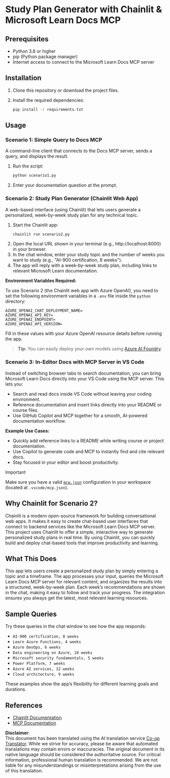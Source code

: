 <!--
CO_OP_TRANSLATOR_METADATA:
{
  "original_hash": "a05fb941810e539147fec53aaadbb6fd",
  "translation_date": "2025-07-14T06:35:38+00:00",
  "source_file": "09-CaseStudy/docs-mcp/solution/python/README.md",
  "language_code": "en"
}
-->
# Study Plan Generator with Chainlit & Microsoft Learn Docs MCP

## Prerequisites

- Python 3.8 or higher  
- pip (Python package manager)  
- Internet access to connect to the Microsoft Learn Docs MCP server  

## Installation

1. Clone this repository or download the project files.  
2. Install the required dependencies:  

   ```bash
   pip install -r requirements.txt
   ```

## Usage

### Scenario 1: Simple Query to Docs MCP  
A command-line client that connects to the Docs MCP server, sends a query, and displays the result.

1. Run the script:  
   ```bash
   python scenario1.py
   ```  
2. Enter your documentation question at the prompt.

### Scenario 2: Study Plan Generator (Chainlit Web App)  
A web-based interface (using Chainlit) that lets users generate a personalized, week-by-week study plan for any technical topic.

1. Start the Chainlit app:  
   ```bash
   chainlit run scenario2.py
   ```  
2. Open the local URL shown in your terminal (e.g., http://localhost:8000) in your browser.  
3. In the chat window, enter your study topic and the number of weeks you want to study (e.g., "AI-900 certification, 8 weeks").  
4. The app will reply with a week-by-week study plan, including links to relevant Microsoft Learn documentation.

**Environment Variables Required:**  

To use Scenario 2 (the Chainlit web app with Azure OpenAI), you need to set the following environment variables in a `.env` file inside the `python` directory:

```
AZURE_OPENAI_CHAT_DEPLOYMENT_NAME=
AZURE_OPENAI_API_KEY=
AZURE_OPENAI_ENDPOINT=
AZURE_OPENAI_API_VERSION=
```

Fill in these values with your Azure OpenAI resource details before running the app.

> **Tip:** You can easily deploy your own models using [Azure AI Foundry](https://ai.azure.com/).

### Scenario 3: In-Editor Docs with MCP Server in VS Code

Instead of switching browser tabs to search documentation, you can bring Microsoft Learn Docs directly into your VS Code using the MCP server. This lets you:  
- Search and read docs inside VS Code without leaving your coding environment.  
- Reference documentation and insert links directly into your README or course files.  
- Use GitHub Copilot and MCP together for a smooth, AI-powered documentation workflow.

**Example Use Cases:**  
- Quickly add reference links to a README while writing course or project documentation.  
- Use Copilot to generate code and MCP to instantly find and cite relevant docs.  
- Stay focused in your editor and boost productivity.

> [!IMPORTANT]  
> Make sure you have a valid [`mcp.json`](../../../../../../09-CaseStudy/docs-mcp/solution/scenario3/mcp.json) configuration in your workspace (located at `.vscode/mcp.json`).

## Why Chainlit for Scenario 2?

Chainlit is a modern open-source framework for building conversational web apps. It makes it easy to create chat-based user interfaces that connect to backend services like the Microsoft Learn Docs MCP server. This project uses Chainlit to offer a simple, interactive way to generate personalized study plans in real time. By using Chainlit, you can quickly build and deploy chat-based tools that improve productivity and learning.

## What This Does

This app lets users create a personalized study plan by simply entering a topic and a timeframe. The app processes your input, queries the Microsoft Learn Docs MCP server for relevant content, and organizes the results into a structured, week-by-week plan. Each week’s recommendations are shown in the chat, making it easy to follow and track your progress. The integration ensures you always get the latest, most relevant learning resources.

## Sample Queries

Try these queries in the chat window to see how the app responds:

- `AI-900 certification, 8 weeks`  
- `Learn Azure Functions, 4 weeks`  
- `Azure DevOps, 6 weeks`  
- `Data engineering on Azure, 10 weeks`  
- `Microsoft security fundamentals, 5 weeks`  
- `Power Platform, 7 weeks`  
- `Azure AI services, 12 weeks`  
- `Cloud architecture, 9 weeks`

These examples show the app’s flexibility for different learning goals and durations.

## References

- [Chainlit Documentation](https://docs.chainlit.io/)  
- [MCP Documentation](https://github.com/MicrosoftDocs/mcp)

**Disclaimer**:  
This document has been translated using the AI translation service [Co-op Translator](https://github.com/Azure/co-op-translator). While we strive for accuracy, please be aware that automated translations may contain errors or inaccuracies. The original document in its native language should be considered the authoritative source. For critical information, professional human translation is recommended. We are not liable for any misunderstandings or misinterpretations arising from the use of this translation.